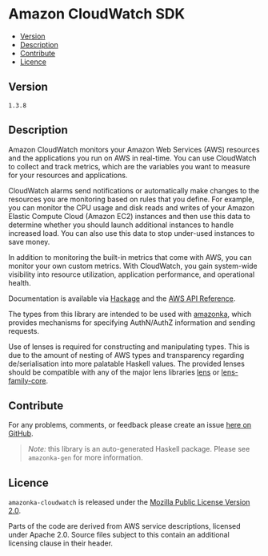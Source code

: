 # Amazon CloudWatch SDK

* [Version](#version)
* [Description](#description)
* [Contribute](#contribute)
* [Licence](#licence)


## Version

`1.3.8`


## Description

Amazon CloudWatch monitors your Amazon Web Services (AWS) resources and
the applications you run on AWS in real-time. You can use CloudWatch to
collect and track metrics, which are the variables you want to measure
for your resources and applications.

CloudWatch alarms send notifications or automatically make changes to
the resources you are monitoring based on rules that you define. For
example, you can monitor the CPU usage and disk reads and writes of your
Amazon Elastic Compute Cloud (Amazon EC2) instances and then use this
data to determine whether you should launch additional instances to
handle increased load. You can also use this data to stop under-used
instances to save money.

In addition to monitoring the built-in metrics that come with AWS, you
can monitor your own custom metrics. With CloudWatch, you gain
system-wide visibility into resource utilization, application
performance, and operational health.

Documentation is available via [Hackage](http://hackage.haskell.org/package/amazonka-cloudwatch)
and the [AWS API Reference](https://aws.amazon.com/documentation/).

The types from this library are intended to be used with [amazonka](http://hackage.haskell.org/package/amazonka),
which provides mechanisms for specifying AuthN/AuthZ information and sending requests.

Use of lenses is required for constructing and manipulating types.
This is due to the amount of nesting of AWS types and transparency regarding
de/serialisation into more palatable Haskell values.
The provided lenses should be compatible with any of the major lens libraries
[lens](http://hackage.haskell.org/package/lens) or [lens-family-core](http://hackage.haskell.org/package/lens-family-core).

## Contribute

For any problems, comments, or feedback please create an issue [here on GitHub](https://github.com/brendanhay/amazonka/issues).

> _Note:_ this library is an auto-generated Haskell package. Please see `amazonka-gen` for more information.


## Licence

`amazonka-cloudwatch` is released under the [Mozilla Public License Version 2.0](http://www.mozilla.org/MPL/).

Parts of the code are derived from AWS service descriptions, licensed under Apache 2.0.
Source files subject to this contain an additional licensing clause in their header.
